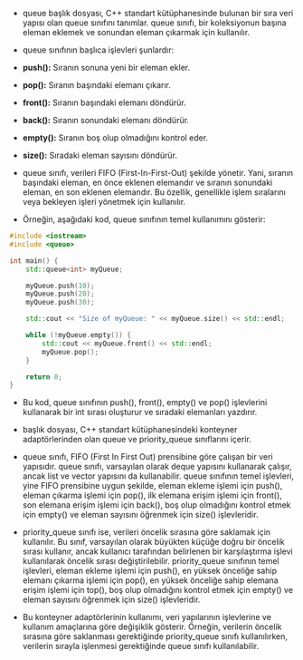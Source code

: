 - queue başlık dosyası, C++ standart kütüphanesinde bulunan bir sıra veri yapısı olan queue sınıfını tanımlar. queue sınıfı, bir koleksiyonun başına eleman eklemek ve sonundan eleman çıkarmak için kullanılır.

- queue sınıfının başlıca işlevleri şunlardır:

- **push():** Sıranın sonuna yeni bir eleman ekler.
- **pop():** Sıranın başındaki elemanı çıkarır.
- **front():** Sıranın başındaki elemanı döndürür.
- **back():** Sıranın sonundaki elemanı döndürür.
- **empty():** Sıranın boş olup olmadığını kontrol eder.
- **size():** Sıradaki eleman sayısını döndürür.
- queue sınıfı, verileri FIFO (First-In-First-Out) şekilde yönetir. Yani, sıranın başındaki eleman, en önce eklenen elemandır ve sıranın sonundaki eleman, en son eklenen elemandır. Bu özellik, genellikle işlem sıralarını veya bekleyen işleri yönetmek için kullanılır.

- Örneğin, aşağıdaki kod, queue sınıfının temel kullanımını gösterir:

```CPP
#include <iostream>
#include <queue>

int main() {
    std::queue<int> myQueue;

    myQueue.push(10);
    myQueue.push(20);
    myQueue.push(30);

    std::cout << "Size of myQueue: " << myQueue.size() << std::endl;

    while (!myQueue.empty()) {
        std::cout << myQueue.front() << std::endl;
        myQueue.pop();
    }

    return 0;
}

```

- Bu kod, queue sınıfının push(), front(), empty() ve pop() işlevlerini kullanarak bir int sırası oluşturur ve sıradaki elemanları yazdırır.

- <queue> başlık dosyası, C++ standart kütüphanesindeki konteyner adaptörlerinden olan queue ve priority_queue sınıflarını içerir.

- queue sınıfı, FIFO (First In First Out) prensibine göre çalışan bir veri yapısıdır. queue sınıfı, varsayılan olarak deque yapısını kullanarak çalışır, ancak list ve vector yapısını da kullanabilir. queue sınıfının temel işlevleri, yine FIFO prensibine uygun şekilde, eleman ekleme işlemi için push(), eleman çıkarma işlemi için pop(), ilk elemana erişim işlemi için front(), son elemana erişim işlemi için back(), boş olup olmadığını kontrol etmek için empty() ve eleman sayısını öğrenmek için size() işlevleridir.

- priority_queue sınıfı ise, verileri öncelik sırasına göre saklamak için kullanılır. Bu sınıf, varsayılan olarak büyükten küçüğe doğru bir öncelik sırası kullanır, ancak kullanıcı tarafından belirlenen bir karşılaştırma işlevi kullanılarak öncelik sırası değiştirilebilir. priority_queue sınıfının temel işlevleri, eleman ekleme işlemi için push(), en yüksek önceliğe sahip elemanı çıkarma işlemi için pop(), en yüksek önceliğe sahip elemana erişim işlemi için top(), boş olup olmadığını kontrol etmek için empty() ve eleman sayısını öğrenmek için size() işlevleridir.

- Bu konteyner adaptörlerinin kullanımı, veri yapılarının işlevlerine ve kullanım amaçlarına göre değişiklik gösterir. Örneğin, verilerin öncelik sırasına göre saklanması gerektiğinde priority_queue sınıfı kullanılırken, verilerin sırayla işlenmesi gerektiğinde queue sınıfı kullanılabilir.



































